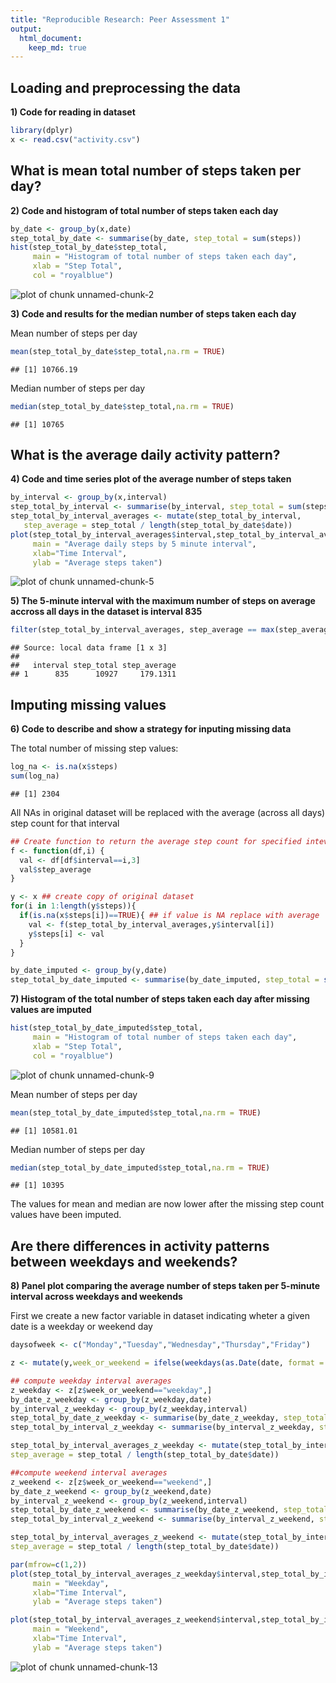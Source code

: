 ```yaml
---
title: "Reproducible Research: Peer Assessment 1"
output: 
  html_document:
    keep_md: true
---
```



## Loading and preprocessing the data

**1) Code for reading in dataset**


```r
library(dplyr)
x <- read.csv("activity.csv")
```

## What is mean total number of steps taken per day?

**2) Code and histogram of total number of steps taken each day**

```r
by_date <- group_by(x,date)
step_total_by_date <- summarise(by_date, step_total = sum(steps))
hist(step_total_by_date$step_total,
     main = "Histogram of total number of steps taken each day",
     xlab = "Step Total",
     col = "royalblue")
```

![plot of chunk unnamed-chunk-2](figure/unnamed-chunk-2-1.png) 

**3) Code and results for the median number of steps taken each day**

Mean number of steps per day

```r
mean(step_total_by_date$step_total,na.rm = TRUE)
```

```
## [1] 10766.19
```

Median number of steps per day

```r
median(step_total_by_date$step_total,na.rm = TRUE)
```

```
## [1] 10765
```


## What is the average daily activity pattern?

**4) Code and time series plot of the average number of steps taken**

```r
by_interval <- group_by(x,interval)
step_total_by_interval <- summarise(by_interval, step_total = sum(steps,na.rm = TRUE))
step_total_by_interval_averages <- mutate(step_total_by_interval,
   step_average = step_total / length(step_total_by_date$date))
plot(step_total_by_interval_averages$interval,step_total_by_interval_averages$step_average, type = "l",
     main = "Average daily steps by 5 minute interval",
     xlab="Time Interval",
     ylab = "Average steps taken")
```

![plot of chunk unnamed-chunk-5](figure/unnamed-chunk-5-1.png) 

**5) The 5-minute interval with the maximum number of steps on average accross all days in the dataset is interval 835**


```r
filter(step_total_by_interval_averages, step_average == max(step_average))
```

```
## Source: local data frame [1 x 3]
## 
##   interval step_total step_average
## 1      835      10927     179.1311
```

## Imputing missing values

**6) Code to describe and show a strategy for inputing missing data**

The total number of missing step values:

```r
log_na <- is.na(x$steps)
sum(log_na)
```

```
## [1] 2304
```

All NAs in original dataset will be replaced with the average (across all days) step count for that interval


```r
## Create function to return the average step count for specified inteval
f <- function(df,i) {
  val <- df[df$interval==i,3]
  val$step_average
}

y <- x ## create copy of original dataset
for(i in 1:length(y$steps)){
  if(is.na(x$steps[i])==TRUE){ ## if value is NA replace with average
    val <- f(step_total_by_interval_averages,y$interval[i])
    y$steps[i] <- val
  }
}

by_date_imputed <- group_by(y,date)
step_total_by_date_imputed <- summarise(by_date_imputed, step_total = sum(steps))
```

**7) Histogram of the total number of steps taken each day after missing values are imputed**


```r
hist(step_total_by_date_imputed$step_total,
     main = "Histogram of total number of steps taken each day",
     xlab = "Step Total",
     col = "royalblue")
```

![plot of chunk unnamed-chunk-9](figure/unnamed-chunk-9-1.png) 

Mean number of steps per day

```r
mean(step_total_by_date_imputed$step_total,na.rm = TRUE)
```

```
## [1] 10581.01
```

Median number of steps per day

```r
median(step_total_by_date_imputed$step_total,na.rm = TRUE)
```

```
## [1] 10395
```

The values for mean and median are now lower after the missing step count values have been imputed. 


## Are there differences in activity patterns between weekdays and weekends?

**8) Panel plot comparing the average number of steps taken per 5-minute interval across weekdays and weekends**

First we create a new factor variable in dataset indicating wheter a given date is a weekday or weekend day

```r
daysofweek <- c("Monday","Tuesday","Wednesday","Thursday","Friday")

z <- mutate(y,week_or_weekend = ifelse(weekdays(as.Date(date, format = "%Y-%m-%d")) %in% daysofweek,"weekday","weekend"))
```


```r
## compute weekday interval averages
z_weekday <- z[z$week_or_weekend=="weekday",]
by_date_z_weekday <- group_by(z_weekday,date)
by_interval_z_weekday <- group_by(z_weekday,interval)
step_total_by_date_z_weekday <- summarise(by_date_z_weekday, step_total = sum(steps))
step_total_by_interval_z_weekday <- summarise(by_interval_z_weekday, step_total = sum(steps))

step_total_by_interval_averages_z_weekday <- mutate(step_total_by_interval_z_weekday,
step_average = step_total / length(step_total_by_date$date))

##compute weekend interval averages
z_weekend <- z[z$week_or_weekend=="weekend",]
by_date_z_weekend <- group_by(z_weekend,date)
by_interval_z_weekend <- group_by(z_weekend,interval)
step_total_by_date_z_weekend <- summarise(by_date_z_weekend, step_total = sum(steps))
step_total_by_interval_z_weekend <- summarise(by_interval_z_weekend, step_total = sum(steps))

step_total_by_interval_averages_z_weekend <- mutate(step_total_by_interval_z_weekend,
step_average = step_total / length(step_total_by_date$date))

par(mfrow=c(1,2))
plot(step_total_by_interval_averages_z_weekday$interval,step_total_by_interval_averages_z_weekday$step_average, type = "l",
     main = "Weekday",
     xlab="Time Interval",
     ylab = "Average steps taken")

plot(step_total_by_interval_averages_z_weekend$interval,step_total_by_interval_averages_z_weekend$step_average, type = "l",
     main = "Weekend",
     xlab="Time Interval",
     ylab = "Average steps taken")
```

![plot of chunk unnamed-chunk-13](figure/unnamed-chunk-13-1.png) 
